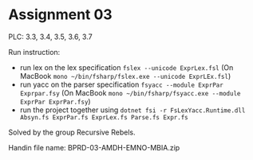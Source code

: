 # Assignment 03

PLC:  3.3, 3.4, 3.5, 3.6, 3.7

Run instruction:

* run lex on the lex specification `fslex --unicode ExprLex.fsl` (On MacBook `mono ~/bin/fsharp/fslex.exe --unicode ExprLEx.fsl`)
* run yacc on the parser specification `fsyacc --module ExprPar Exprpar.fsy` (On MacBook `mono ~/bin/fsharp/fsyacc.exe --module ExprPar ExprPar.fsy`)
* run the project together using `dotnet fsi -r FsLexYacc.Runtime.dll Absyn.fs ExprPar.fs ExprLex.fs Parse.fs Expr.fs`

Solved by the group Recursive Rebels.

Handin file name:
BPRD-03-AMDH-EMNO-MBIA.zip
